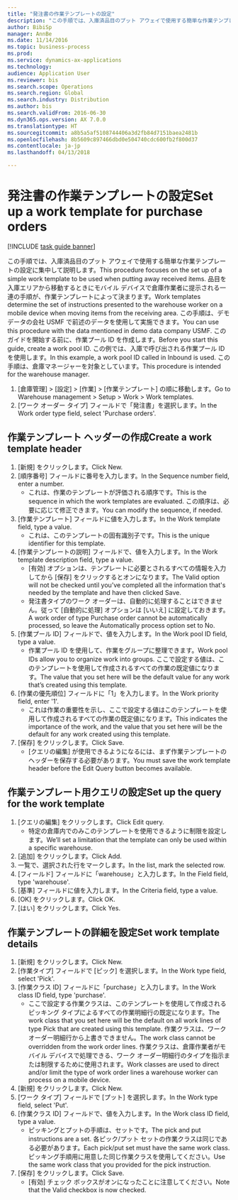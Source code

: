 ```yaml
--- 
title: "発注書の作業テンプレートの設定"
description: "この手順では、入庫済品目のプット アウェイで使用する簡単な作業テンプレートの設定に集中して説明します。"
author: BibiSp
manager: AnnBe
ms.date: 11/14/2016
ms.topic: business-process
ms.prod: 
ms.service: dynamics-ax-applications
ms.technology: 
audience: Application User
ms.reviewer: bis
ms.search.scope: Operations
ms.search.region: Global
ms.search.industry: Distribution
ms.author: bis
ms.search.validFrom: 2016-06-30
ms.dyn365.ops.version: AX 7.0.0
ms.translationtype: HT
ms.sourcegitcommit: a8b5a5af5108744406a3d2fb84d7151baea2481b
ms.openlocfilehash: 8b5609c897466dbd0e504740cdc600fb2f800d37
ms.contentlocale: ja-jp
ms.lasthandoff: 04/13/2018

---
```

# <a name="set-up-a-work-template-for-purchase-orders"></a><span data-ttu-id="7e97d-103">発注書の作業テンプレートの設定</span><span class="sxs-lookup"><span data-stu-id="7e97d-103">Set up a work template for purchase orders</span></span>

[!INCLUDE [task guide banner](../../includes/task-guide-banner.md)]

<span data-ttu-id="7e97d-104">この手順では、入庫済品目のプット アウェイで使用する簡単な作業テンプレートの設定に集中して説明します。</span><span class="sxs-lookup"><span data-stu-id="7e97d-104">This procedure focuses on the set up of a simple work template to be used when putting away received items.</span></span> <span data-ttu-id="7e97d-105">品目を入庫エリアから移動するときにモバイル デバイスで倉庫作業者に提示される一連の手順が、作業テンプレートによって決まります。</span><span class="sxs-lookup"><span data-stu-id="7e97d-105">Work templates determine the set of instructions presented to the warehouse worker on a mobile device when moving items from the receiving area.</span></span> <span data-ttu-id="7e97d-106">この手順は、デモ データの会社 USMF で前述のデータを使用して実施できます。</span><span class="sxs-lookup"><span data-stu-id="7e97d-106">You can use this procedure with the data mentioned in demo data company USMF.</span></span> <span data-ttu-id="7e97d-107">このガイドを開始する前に、作業プール ID を作成します。</span><span class="sxs-lookup"><span data-stu-id="7e97d-107">Before you start this guide, create a work pool ID.</span></span> <span data-ttu-id="7e97d-108">この例では、入庫で呼び出される作業プール ID を使用します。</span><span class="sxs-lookup"><span data-stu-id="7e97d-108">In this example, a work pool ID called in Inbound is used.</span></span> <span data-ttu-id="7e97d-109">この手順は、倉庫マネージャーを対象としています。</span><span class="sxs-lookup"><span data-stu-id="7e97d-109">This procedure is intended for the warehouse manager.</span></span>

1. <span data-ttu-id="7e97d-110">[倉庫管理] > [設定] > [作業] > [作業テンプレート] の順に移動します。</span><span class="sxs-lookup"><span data-stu-id="7e97d-110">Go to Warehouse management > Setup > Work > Work templates.</span></span>
2. <span data-ttu-id="7e97d-111">[ワーク オーダー タイプ] フィールドで「発注書」を選択します。</span><span class="sxs-lookup"><span data-stu-id="7e97d-111">In the Work order type field, select 'Purchase orders'.</span></span>

## <a name="create-a-work-template-header"></a><span data-ttu-id="7e97d-112">作業テンプレート ヘッダーの作成</span><span class="sxs-lookup"><span data-stu-id="7e97d-112">Create a work template header</span></span>
1. <span data-ttu-id="7e97d-113">[新規] をクリックします。</span><span class="sxs-lookup"><span data-stu-id="7e97d-113">Click New.</span></span>
2. <span data-ttu-id="7e97d-114">[順序番号] フィールドに番号を入力します。</span><span class="sxs-lookup"><span data-stu-id="7e97d-114">In the Sequence number field, enter a number.</span></span>
    * <span data-ttu-id="7e97d-115">これは、作業のテンプレートが評価される順序です。</span><span class="sxs-lookup"><span data-stu-id="7e97d-115">This is the sequence in which the work templates are evaluated.</span></span> <span data-ttu-id="7e97d-116">この順序は、必要に応じて修正できます。</span><span class="sxs-lookup"><span data-stu-id="7e97d-116">You can modify the sequence, if needed.</span></span>  
3. <span data-ttu-id="7e97d-117">[作業テンプレート] フィールドに値を入力します。</span><span class="sxs-lookup"><span data-stu-id="7e97d-117">In the Work template field, type a value.</span></span>
    * <span data-ttu-id="7e97d-118">これは、このテンプレートの固有識別子です。</span><span class="sxs-lookup"><span data-stu-id="7e97d-118">This is the unique identifier for this template.</span></span>  
4. <span data-ttu-id="7e97d-119">[作業テンプレートの説明] フィールドで、値を入力します。</span><span class="sxs-lookup"><span data-stu-id="7e97d-119">In the Work template description field, type a value.</span></span>
    * <span data-ttu-id="7e97d-120">[有効] オプションは、テンプレートに必要とされるすべての情報を入力してから [保存] をクリックするとオンになります。</span><span class="sxs-lookup"><span data-stu-id="7e97d-120">The Valid option will not be checked until you’ve completed all the information that's needed by the template and have then clicked Save.</span></span>  
    * <span data-ttu-id="7e97d-121">発注書タイプのワーク オーダーは、自動的に処理することはできません。従って [自動的に処理] オプションは [いいえ] に設定しておきます。</span><span class="sxs-lookup"><span data-stu-id="7e97d-121">A work order of type Purchase order cannot be automatically processed, so leave the  Automatically process option set to No.</span></span>  
5. <span data-ttu-id="7e97d-122">[作業プール ID] フィールドで、値を入力します。</span><span class="sxs-lookup"><span data-stu-id="7e97d-122">In the Work pool ID field, type a value.</span></span>
    * <span data-ttu-id="7e97d-123">作業プール ID を使用して、作業をグループに整理できます。</span><span class="sxs-lookup"><span data-stu-id="7e97d-123">Work pool IDs allow you to organize work into groups.</span></span> <span data-ttu-id="7e97d-124">ここで設定する値は、このテンプレートを使用して作成されるすべての作業の既定値になります。</span><span class="sxs-lookup"><span data-stu-id="7e97d-124">The value that you set here will be the default value for any work that’s created using this template.</span></span>  
6. <span data-ttu-id="7e97d-125">[作業の優先順位] フィールドに「1」を入力します。</span><span class="sxs-lookup"><span data-stu-id="7e97d-125">In the Work priority field, enter '1'.</span></span>
    * <span data-ttu-id="7e97d-126">これは作業の重要性を示し、ここで設定する値はこのテンプレートを使用して作成されるすべての作業の既定値になります。</span><span class="sxs-lookup"><span data-stu-id="7e97d-126">This indicates the importance of the work, and the value that you set here will be the default for any work created using this template.</span></span>  
7. <span data-ttu-id="7e97d-127">[保存] をクリックします。</span><span class="sxs-lookup"><span data-stu-id="7e97d-127">Click Save.</span></span>
    * <span data-ttu-id="7e97d-128">[クエリの編集] が使用できるようになるには、まず作業テンプレートのヘッダーを保存する必要があります。</span><span class="sxs-lookup"><span data-stu-id="7e97d-128">You must save the work template header before the Edit Query button becomes available.</span></span>  

## <a name="set-up-the-query-for-the-work-template"></a><span data-ttu-id="7e97d-129">作業テンプレート用クエリの設定</span><span class="sxs-lookup"><span data-stu-id="7e97d-129">Set up the query for the work template</span></span>
1. <span data-ttu-id="7e97d-130">[クエリの編集] をクリックします。</span><span class="sxs-lookup"><span data-stu-id="7e97d-130">Click Edit query.</span></span>
    * <span data-ttu-id="7e97d-131">特定の倉庫内でのみこのテンプレートを使用できるように制限を設定します。</span><span class="sxs-lookup"><span data-stu-id="7e97d-131">We’ll set a limitation that the template can only be used within a specific warehouse.</span></span>  
2. <span data-ttu-id="7e97d-132">[追加] をクリックします。</span><span class="sxs-lookup"><span data-stu-id="7e97d-132">Click Add.</span></span>
3. <span data-ttu-id="7e97d-133">一覧で、選択された行をマークします。</span><span class="sxs-lookup"><span data-stu-id="7e97d-133">In the list, mark the selected row.</span></span>
4. <span data-ttu-id="7e97d-134">[フィールド] フィールドに「warehouse」と入力します。</span><span class="sxs-lookup"><span data-stu-id="7e97d-134">In the Field field, type 'warehouse'.</span></span>
5. <span data-ttu-id="7e97d-135">[基準] フィールドに値を入力します。</span><span class="sxs-lookup"><span data-stu-id="7e97d-135">In the Criteria field, type a value.</span></span>
6. <span data-ttu-id="7e97d-136">[OK] をクリックします。</span><span class="sxs-lookup"><span data-stu-id="7e97d-136">Click OK.</span></span>
7. <span data-ttu-id="7e97d-137">[はい] をクリックします。</span><span class="sxs-lookup"><span data-stu-id="7e97d-137">Click Yes.</span></span>

## <a name="set-work-template-details"></a><span data-ttu-id="7e97d-138">作業テンプレートの詳細を設定</span><span class="sxs-lookup"><span data-stu-id="7e97d-138">Set work template details</span></span>
1. <span data-ttu-id="7e97d-139">[新規] をクリックします。</span><span class="sxs-lookup"><span data-stu-id="7e97d-139">Click New.</span></span>
2. <span data-ttu-id="7e97d-140">[作業タイプ] フィールドで [ピック] を選択します。</span><span class="sxs-lookup"><span data-stu-id="7e97d-140">In the Work type field, select 'Pick'.</span></span>
3. <span data-ttu-id="7e97d-141">[作業クラス ID] フィールドに「purchase」と入力します。</span><span class="sxs-lookup"><span data-stu-id="7e97d-141">In the Work class ID field, type 'purchase'.</span></span>
    * <span data-ttu-id="7e97d-142">ここで設定する作業クラスは、このテンプレートを使用して作成されるピッキング タイプによるすべての作業明細行の既定になります。</span><span class="sxs-lookup"><span data-stu-id="7e97d-142">The work class that you set here will be the default on all work lines of type Pick that are created using this template.</span></span> <span data-ttu-id="7e97d-143">作業クラスは、ワーク オーダー明細行から上書きできません。</span><span class="sxs-lookup"><span data-stu-id="7e97d-143">The work class cannot be overridden from the work order lines.</span></span> <span data-ttu-id="7e97d-144">作業クラスは、倉庫作業者がモバイル デバイスで処理できる、ワーク オーダー明細行のタイプを指示または制限するために使用されます。</span><span class="sxs-lookup"><span data-stu-id="7e97d-144">Work classes are used to direct and/or limit the type of work order lines a warehouse worker can process on a mobile device.</span></span>  
4. <span data-ttu-id="7e97d-145">[新規] をクリックします。</span><span class="sxs-lookup"><span data-stu-id="7e97d-145">Click New.</span></span>
5. <span data-ttu-id="7e97d-146">[ワーク タイプ] フィールドで [プット] を選択します。</span><span class="sxs-lookup"><span data-stu-id="7e97d-146">In the Work type field, select 'Put'.</span></span>
6. <span data-ttu-id="7e97d-147">[作業クラス ID] フィールドで、値を入力します。</span><span class="sxs-lookup"><span data-stu-id="7e97d-147">In the Work class ID field, type a value.</span></span>
    * <span data-ttu-id="7e97d-148">ピッキングとプットの手順は、セットです。</span><span class="sxs-lookup"><span data-stu-id="7e97d-148">The pick and put instructions are a set.</span></span> <span data-ttu-id="7e97d-149">各ピック/プット セットの作業クラスは同じである必要があります。</span><span class="sxs-lookup"><span data-stu-id="7e97d-149">Each pick/put set must have the same work class.</span></span> <span data-ttu-id="7e97d-150">ピッキング手順用に用意した同じ作業クラスを使用してください。</span><span class="sxs-lookup"><span data-stu-id="7e97d-150">Use the same work class that you provided for the pick instruction.</span></span>  
7. <span data-ttu-id="7e97d-151">[保存] をクリックします。</span><span class="sxs-lookup"><span data-stu-id="7e97d-151">Click Save.</span></span>
    * <span data-ttu-id="7e97d-152">[有効] チェック ボックスがオンになったことに注意してください。</span><span class="sxs-lookup"><span data-stu-id="7e97d-152">Note that the Valid checkbox is now checked.</span></span>  


